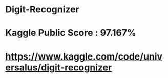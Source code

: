 # Digit-Recognizer
#
# Kaggle Public Score : 97.167%
# 
# https://www.kaggle.com/code/universalus/digit-recognizer
#
